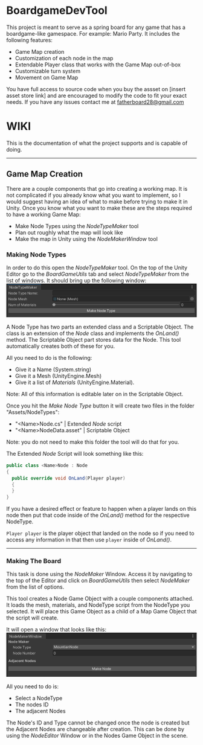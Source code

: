 # BoardgameDevTool

This project is meant to serve as a spring board for any game that has a boardgame-like gamespace. For example: Mario Party. 
It includes the following features:
  - Game Map creation
  - Customization of each node in the map
  - Extendable Player class that works with the Game Map out-of-box
  - Customizable turn system
  - Movement on Game Map

You have full access to source code when you buy the assset on [insert asset store link] and are encouraged to modify the code to fit your exact needs. If you have any issues contact me at <fatherboard28@gmail.com>

# WIKI

This is the documentation of what the project supports and is capable of doing.

---

## Game Map Creation

There are a couple components that go into creating a working map. It is not complicated if you already know what you want to implement, so I would suggest having an idea of what to make before trying to make it in Unity.
Once you know what you want to make these are the steps required to have a working Game Map:
  - Make Node Types using the _NodeTypeMaker_ tool
  - Plan out roughly what the map will look like
  - Make the map in Unity using the _NodeMakerWindow_ tool

### Making Node Types

In order to do this open the _NodeTypeMaker_ tool. On the top of the Unity Editor go to the _BoardGameUtils_ tab and select _NodeTypeMaker_ from the list of windows.
It should bring up the following window:
![Node Type Maker Window!](/NodeTypeMakerWindow.png "Node Type Maker Window")

A Node Type has two parts an extended class and a Scriptable Object. The class is an extension of the _Node_ class and implements the _OnLand()_ method. The Scriptable Object part stores data for the Node. This tool automatically creates both of these for you. 

All you need to do is the following: <br>
  - Give it a Name (System.string)<br>
  - Give it a Mesh (UnityEngine.Mesh)<br>
  - Give it a list of _Materials_ (UnityEngine.Material).<br> 

Note: All of this information is editable later on in the Scriptable Object. 

Once you hit the _Make Node Type_ button it will create two files in the folder "Assets/NodeTypes":
  - "\<Name\>Node.cs" | Extended _Node_ script
  - "\<Name\>NodeData.asset" | Scriptable Object 

Note: you do not need to make this folder the tool will do that for you.

The Extended _Node_ Script will look something like this:
```CS
public class <Name>Node : Node
{
  public override void OnLand(Player player)
  {
  }
}
```

If you have a desired effect or feature to happen when a player lands on this node then put that code inside of the _OnLand()_ method for the respective NodeType. 

`Player player` is the player object that landed on the node so if you need to access any information in that then use `player` inside of _OnLand()_.

---

### Making The Board

This task is done using the _NodeMaker_ Window. Access it by navigating to the top of the Editor and click on _BoardGameUtils_ then select _NodeMaker_ from the list of options.

This tool creates a Node Game Object with a couple components attached. It loads the mesh, materials, and NodeType script from the NodeType you selected. It will place this Game Object as a child of a Map Game Object that the script will create. 

It will open a window that looks like this:
![Node Maker Window!](/NodeMaker.png "Node Maker Window")

All you need to do is:
  - Select a NodeType
  - The nodes ID
  - The adjacent Nodes

The Node's ID and Type cannot be changed once the node is created but the Adjacent Nodes are changeable after creation. This can be done by using the _NodeEditor_ Window or in the Nodes Game Object in the scene.

